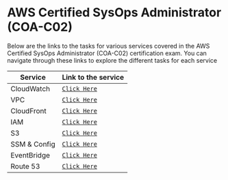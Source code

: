 # AWS Certified SysOps Administrator (COA-C02)

Below are the links to the tasks for various services covered in the AWS Certified SysOps Administrator (COA-C02) certification exam. You can navigate through these links to explore the different tasks for each service

| Service      | Link to the service                                         |
| ------------ | ----------------------------------------------------------- |
| CloudWatch   | [`Click Here`](./AWS%20CloudWatch/README.md)                |
| VPC          | [`Click Here`](./AWS%20VPC/README.md)                       |
| CloudFront   | [`Click Here`](./AWS%20CloudFront/Task-1.md)                |
| IAM          | [`Click Here`](./AWS%20IAM/README.md)                       |
| S3           | [`Click Here`](./AWS%20S3/README.md)                        |
| SSM & Config | [`Click Here`](./SSM%20Automation%20and%20Config/README.md) |
| EventBridge  | [`Click Here`](./AWS%20EventBridge/)                        |
| Route 53     | [`Click Here`](./AWS%20Route%2053/)                         |
